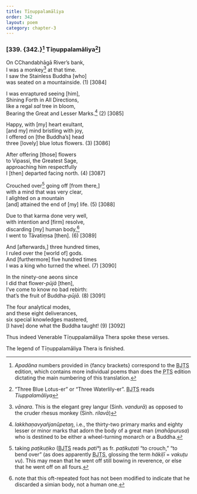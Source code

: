 ```yaml
---
title: Tīṇuppalamāliya
order: 342
layout: poem
category: chapter-3
---
```


### \[339. {342.}[^1] Tīṇuppalamāliya[^2]\]

On <span class="diacritics" data-state="on">C</span><span class="no-diacritics" data-state="off">Ch</span>andabhāgā River’s bank,  
I was a monkey[^3] at that time.  
I saw the Stainless Buddha \[who\]  
was seated on a mountainside. (1) \[3084\]

I was enraptured seeing \[him\],  
Shining Forth in All Directions,  
like a regal *sal* tree in bloom,  
Bearing the Great and Lesser Marks.[^4] (2) \[3085\]

Happy, with \[my\] heart exultant,  
\[and my\] mind bristling with joy,  
I offered on \[the Buddha’s\] head  
three \[lovely\] blue lotus flowers. (3) \[3086\]

After offering \[those\] flowers  
to Vipassi, the Greatest Sage,  
approaching him respectfully  
I \[then\] departed facing north. (4) \[3087\]

Crouched over[^5] going off \[from there,\]  
with a mind that was very clear,  
I alighted on a mountain  
\[and\] attained the end of \[my\] life. (5) \[3088\]

Due to that karma done very well,  
with intention and \[firm\] resolve,  
discarding \[my\] human body,[^6]  
I went to Tāvatiṃsa \[then\]. (6) \[3089\]

And \[afterwards,\] three hundred times,  
I ruled over the \[world of\] gods.  
And \[furthermore\] five hundred times  
I was a king who turned the wheel. (7) \[3090\]

In the ninety-one aeons since  
I did that flower-*pūjā* \[then\],  
I’ve come to know no bad rebirth:  
that’s the fruit of Buddha-*pūjā*. (8) \[3091\]

The four analytical modes,  
and these eight deliverances,  
six special knowledges mastered,  
\[I have\] done what the Buddha taught! (9) \[3092\]

Thus indeed Venerable Tīṇuppalamāliya Thera spoke these verses.

The legend of Tīṇuppalamāliya Thera is finished.

[^1]: *Apadāna* numbers provided in {fancy brackets} correspond to the <abbr title="Buddha Jayanthi Tripitaka Series">BJTS</abbr> edition, which contains more individual poems than does the <abbr title="Pali Text Society">PTS</abbr> edition dictating the main numbering of this translation.

[^2]: “Three Blue Lotus-er” or “Three Waterlily-er”. <abbr title="Buddha Jayanthi Tripitaka Series">BJTS</abbr> reads *Tiuppalamāliya*

[^3]: *vānara*. This is the elegant grey langur (Sinh. *vandurā*) as opposed to the cruder rhesus monkey (Sinh. *rilavā*)

[^4]: *lakkhaṇavyañjanûpetaŋ*, i.e., the thirty-two primary marks and eighty lesser or minor marks that adorn the body of a great man (*mahāpurusa*) who is destined to be either a wheel-turning monarch or a Buddha.

[^5]: taking *paṭikuṭiko* (<abbr title="Buddha Jayanthi Tripitaka Series">BJTS</abbr> reads *pati°*) as fr. *paṭikuṭati* “to crouch,” “to bend over” (as does apparently <abbr title="Buddha Jayanthi Tripitaka Series">BJTS</abbr>, glossing the term *häkiḷī* = *vakuṭu vu*). This may mean that he went off still bowing in reverence, or else that he went off on all fours.

[^6]: note that this oft-repeated foot has not been modified to indicate that he discarded a simian body, not a human one.
